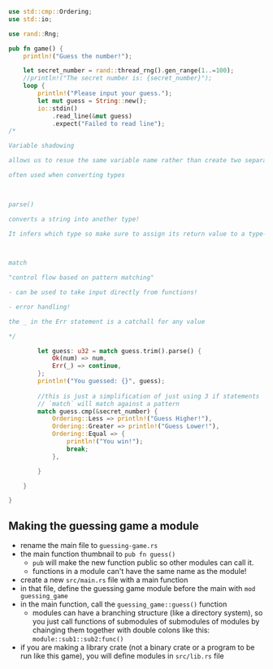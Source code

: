 ```Rust
use std::cmp::Ordering;
use std::io;

use rand::Rng;

pub fn game() {
	println!("Guess the number!");

	let secret_number = rand::thread_rng().gen_range(1..=100);
	//println!("The secret number is: {secret_number}");
	loop {
		println!("Please input your guess.");
		let mut guess = String::new();
		io::stdin()
			.read_line(&mut guess)
			.expect("Failed to read line");
/*

Variable shadowing

allows us to resue the same variable name rather than create two separate variables

often used when converting types

  

parse()

converts a string into another type!

It infers which type so make sure to assign its return value to a type-annotated var!

  

match

"control flow based on pattern matching"

- can be used to take input directly from functions!

- error handling!

the _ in the Err statement is a catchall for any value

*/

		let guess: u32 = match guess.trim().parse() {
			Ok(num) => num,
			Err(_) => continue,
		};
		println!("You guessed: {}", guess);
		
		//this is just a simplification of just using 3 if statements
		// `match` will match against a pattern
		match guess.cmp(&secret_number) {
			Ordering::Less => println!("Guess Higher!"),
			Ordering::Greater => println!("Guess Lower!"),
			Ordering::Equal => {
				println!("You win!");
				break;
			},

		}

	}

}
```


## Making the guessing game a module
- rename the main file to `guessing-game.rs`
-  the main function thumbnail to `pub fn guess()`
	- `pub` will make the new function public so other modules can call it. 
	- functions in a module can't have the same name as the module!
- create a new `src/main.rs` file with a main function
- in that file, define the guessing game module before the main with `mod guessing_game`
- in the main function, call the `guessing_game::guess()` function
	- modules can have a branching structure (like a directory system), so you just call functions of submodules of submodules of modules by chainging them together with double colons like this: `module::sub1::sub2:func()`
- if you are making a library crate (not a binary crate or a program to be run like this game), you will define modules in `src/lib.rs` file

